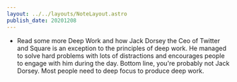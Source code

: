 ```yaml
---
layout: ../../layouts/NoteLayout.astro
publish_date: 20201208
---
```


- Read some more Deep Work and how Jack Dorsey the Ceo of Twitter and Square is an exception to the principles of deep work. He managed to solve hard problems with lots of distractions and encourages people to engage with him during the day. Bottom line, you're probably not Jack Dorsey. Most people need to deep focus to produce deep work.
